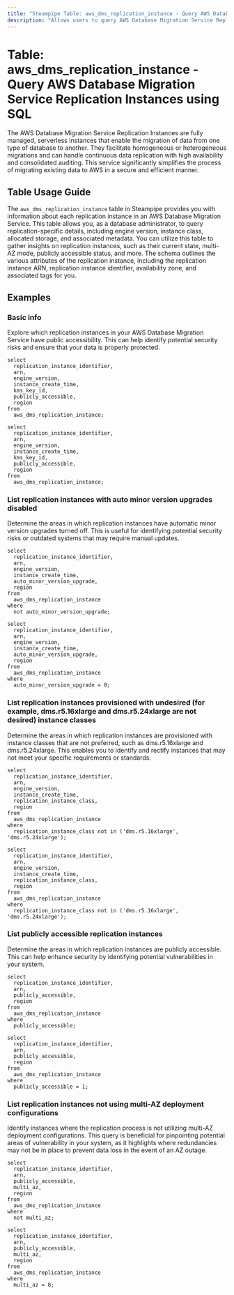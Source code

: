 ```yaml
---
title: "Steampipe Table: aws_dms_replication_instance - Query AWS Database Migration Service Replication Instances using SQL"
description: "Allows users to query AWS Database Migration Service Replication Instances and provides information about each replication instance in an AWS DMS (Database Migration Service)."
---
```


# Table: aws_dms_replication_instance - Query AWS Database Migration Service Replication Instances using SQL

The AWS Database Migration Service Replication Instances are fully managed, serverless instances that enable the migration of data from one type of database to another. They facilitate homogeneous or heterogeneous migrations and can handle continuous data replication with high availability and consolidated auditing. This service significantly simplifies the process of migrating existing data to AWS in a secure and efficient manner.

## Table Usage Guide

The `aws_dms_replication_instance` table in Steampipe provides you with information about each replication instance in an AWS Database Migration Service. This table allows you, as a database administrator, to query replication-specific details, including engine version, instance class, allocated storage, and associated metadata. You can utilize this table to gather insights on replication instances, such as their current state, multi-AZ mode, publicly accessible status, and more. The schema outlines the various attributes of the replication instance, including the replication instance ARN, replication instance identifier, availability zone, and associated tags for you.

## Examples

### Basic info
Explore which replication instances in your AWS Database Migration Service have public accessibility. This can help identify potential security risks and ensure that your data is properly protected.

```sql+postgres
select
  replication_instance_identifier,
  arn,
  engine_version,
  instance_create_time,
  kms_key_id,
  publicly_accessible,
  region
from
  aws_dms_replication_instance;
```

```sql+sqlite
select
  replication_instance_identifier,
  arn,
  engine_version,
  instance_create_time,
  kms_key_id,
  publicly_accessible,
  region
from
  aws_dms_replication_instance;
```


### List replication instances with auto minor version upgrades disabled
Determine the areas in which replication instances have automatic minor version upgrades turned off. This is useful for identifying potential security risks or outdated systems that may require manual updates.

```sql+postgres
select
  replication_instance_identifier,
  arn,
  engine_version,
  instance_create_time,
  auto_minor_version_upgrade,
  region
from
  aws_dms_replication_instance
where
  not auto_minor_version_upgrade;
```

```sql+sqlite
select
  replication_instance_identifier,
  arn,
  engine_version,
  instance_create_time,
  auto_minor_version_upgrade,
  region
from
  aws_dms_replication_instance
where
  auto_minor_version_upgrade = 0;
```

### List replication instances provisioned with undesired (for example, dms.r5.16xlarge and dms.r5.24xlarge are not desired) instance classes
Determine the areas in which replication instances are provisioned with instance classes that are not preferred, such as dms.r5.16xlarge and dms.r5.24xlarge. This enables you to identify and rectify instances that may not meet your specific requirements or standards.

```sql+postgres
select
  replication_instance_identifier,
  arn,
  engine_version,
  instance_create_time,
  replication_instance_class,
  region
from
  aws_dms_replication_instance
where
  replication_instance_class not in ('dms.r5.16xlarge', 'dms.r5.24xlarge');
```

```sql+sqlite
select
  replication_instance_identifier,
  arn,
  engine_version,
  instance_create_time,
  replication_instance_class,
  region
from
  aws_dms_replication_instance
where
  replication_instance_class not in ('dms.r5.16xlarge', 'dms.r5.24xlarge');
```


### List publicly accessible replication instances
Determine the areas in which replication instances are publicly accessible. This can help enhance security by identifying potential vulnerabilities in your system.

```sql+postgres
select
  replication_instance_identifier,
  arn,
  publicly_accessible,
  region
from
  aws_dms_replication_instance
where
  publicly_accessible;
```

```sql+sqlite
select
  replication_instance_identifier,
  arn,
  publicly_accessible,
  region
from
  aws_dms_replication_instance
where
  publicly_accessible = 1;
```


### List replication instances not using multi-AZ deployment configurations
Identify instances where the replication process is not utilizing multi-AZ deployment configurations. This query is beneficial for pinpointing potential areas of vulnerability in your system, as it highlights where redundancies may not be in place to prevent data loss in the event of an AZ outage.

```sql+postgres
select
  replication_instance_identifier,
  arn,
  publicly_accessible,
  multi_az,
  region
from
  aws_dms_replication_instance
where
  not multi_az;
```

```sql+sqlite
select
  replication_instance_identifier,
  arn,
  publicly_accessible,
  multi_az,
  region
from
  aws_dms_replication_instance
where
  multi_az = 0;
```